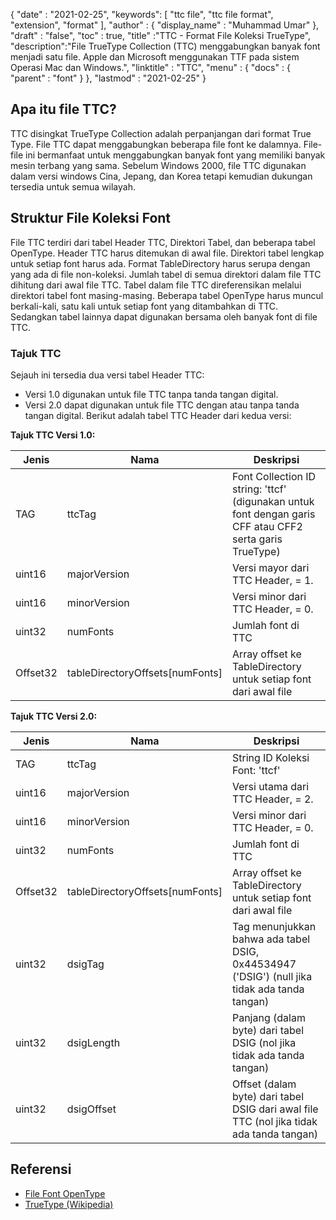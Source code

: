 {
  "date" : "2021-02-25",
  "keywords": [ "ttc file", "ttc file format", "extension", "format" ],
  "author" : {
    "display_name" : "Muhammad Umar"
},
  "draft" : "false",
  "toc" : true,
  "title" :"TTC - Format File Koleksi TrueType",
  "description":"File TrueType Collection (TTC) menggabungkan banyak font menjadi satu file. Apple dan Microsoft menggunakan TTF pada sistem Operasi Mac dan Windows.",
  "linktitle" : "TTC",
  "menu" : {
    "docs" : {
      "parent" : "font"
}
},
  "lastmod" : "2021-02-25"
}

## Apa itu file TTC?
TTC disingkat TrueType Collection adalah perpanjangan dari format True Type. File TTC dapat menggabungkan beberapa file font ke dalamnya. File-file ini bermanfaat untuk menggabungkan banyak font yang memiliki banyak mesin terbang yang sama. Sebelum Windows 2000, file TTC digunakan dalam versi windows Cina, Jepang, dan Korea tetapi kemudian dukungan tersedia untuk semua wilayah.


## Struktur File Koleksi Font
File TTC terdiri dari tabel Header TTC, Direktori Tabel, dan beberapa tabel OpenType. Header TTC harus ditemukan di awal file. Direktori tabel lengkap untuk setiap font harus ada. Format TableDirectory harus serupa dengan yang ada di file non-koleksi. Jumlah tabel di semua direktori dalam file TTC dihitung dari awal file TTC.
Tabel dalam file TTC direferensikan melalui direktori tabel font masing-masing. Beberapa tabel OpenType harus muncul berkali-kali, satu kali untuk setiap font yang ditambahkan di TTC. Sedangkan tabel lainnya dapat digunakan bersama oleh banyak font di file TTC.

### Tajuk TTC
Sejauh ini tersedia dua versi tabel Header TTC:
- Versi 1.0 digunakan untuk file TTC tanpa tanda tangan digital.
- Versi 2.0 dapat digunakan untuk file TTC dengan atau tanpa tanda tangan digital.
Berikut adalah tabel TTC Header dari kedua versi:

**Tajuk TTC Versi 1.0:**

|Jenis|Nama|Deskripsi|
---|---|---|
|TAG|ttcTag|Font Collection ID string: 'ttcf' (digunakan untuk font dengan garis CFF atau CFF2 serta garis TrueType)|
|uint16|majorVersion|Versi mayor dari TTC Header, = 1.|
|uint16|minorVersion|Versi minor dari TTC Header, = 0.|
|uint32|numFonts|Jumlah font di TTC|
|Offset32|tableDirectoryOffsets[numFonts]|Array offset ke TableDirectory untuk setiap font dari awal file|

**Tajuk TTC Versi 2.0:**

|Jenis|Nama|Deskripsi|
---|---|---|
|TAG|ttcTag |String ID Koleksi Font: 'ttcf'|
|uint16| majorVersion |Versi utama dari TTC Header, = 2.|
|uint16| minorVersion |Versi minor dari TTC Header, = 0.|
|uint32| numFonts |Jumlah font di TTC|
|Offset32| tableDirectoryOffsets[numFonts] |Array offset ke TableDirectory untuk setiap font dari awal file|
|uint32| dsigTag |Tag menunjukkan bahwa ada tabel DSIG, 0x44534947 ('DSIG') (null jika tidak ada tanda tangan)|
|uint32| dsigLength |Panjang (dalam byte) dari tabel DSIG (nol jika tidak ada tanda tangan)|
|uint32| dsigOffset |Offset (dalam byte) dari tabel DSIG dari awal file TTC (nol jika tidak ada tanda tangan)|

## Referensi
* [File Font OpenType](https://learn.microsoft.com/en-us/typography/opentype/spec/otff)
* [TrueType (Wikipedia)](https://en.wikipedia.org/wiki/TrueType)

